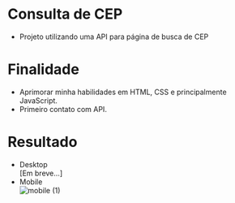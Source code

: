 # Consulta de CEP
* Projeto utilizando uma API para página de busca de CEP
# Finalidade
* Aprimorar minha habilidades em HTML, CSS e principalmente JavaScript.
* Primeiro contato com API.
# Resultado
* Desktop   
[Em breve...]
* Mobile  
![mobile (1)](https://user-images.githubusercontent.com/97799540/212771784-4554a969-6bfd-4746-b84b-0af758e4d0c9.gif)

